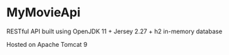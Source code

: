 # MyMovieApi

RESTful API built using OpenJDK 11 + Jersey 2.27 + h2 in-memory database

Hosted on Apache Tomcat 9
